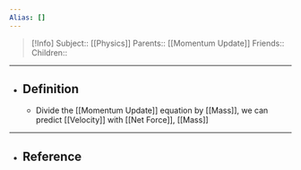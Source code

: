 ```yaml
---
Alias: []
---
```

> [!Info]
> Subject:: [[Physics]]
> Parents:: [[Momentum Update]]
> Friends:: 
> Children:: 
---
- ## Definition
	- Divide the [[Momentum Update]] equation by [[Mass]], we can predict [[Velocity]] with [[Net Force]], [[Mass]]
---
- ## Reference